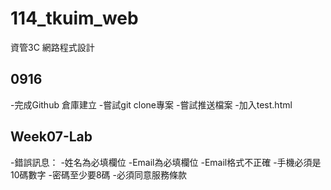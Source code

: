 # 114_tkuim_web
資管3C 網路程式設計

## 0916
-完成Github 倉庫建立
-嘗試git clone專案
-嘗試推送檔案
-加入test.html
## Week07-Lab
-錯誤訊息：
-姓名為必填欄位
-Email為必填欄位
-Email格式不正確
-手機必須是10碼數字
-密碼至少要8碼
-必須同意服務條款
